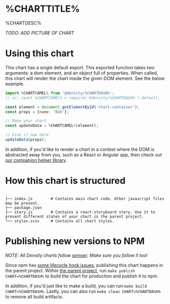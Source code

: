 # %CHARTTITLE%
%CHARTDESC%

*TODO: ADD PICTURE OF CHART*

# Using this chart
This chart has a single default export. This exported function takes two arguments: a dom element,
and an object full of properties. When called, this chart will render the chart inside the given DOM
element. See the below example.

```javascript
import %CHARTCAMEL% from '@density/%CHARTDASH%';
// or: const %CHARTCAMEL% = require('@density/%CHARTDASH%').default;

const element = document.getElementById('chart-container');
const props = {name: 'Bob'};

// Make your chart
const updateData = %CHARTCAMEL%(element);

// Give it new data
updateData(props);
```

In addition, if you'd like to render a chart in a context where the DOM is abstracted away from you,
such as a React or Angular app, then check out [our companion helper library](https://github.com/DensityCo/charts#hold-on-then-how-do-i-render-my-chart-in-my-react-app).

# How this chart is structured
```
.
├── index.js        # Contains main chart code. Other javascript files may be present.
├── package.json
├── story.js        # Contains a react-storyboard story. Use it to present different states of your chart in the parent project.
└── styles.scss     # Contains all chart styles.
```

# Publishing new versions to NPM

*NOTE: All Density charts follow [semver](http://semver.org/). Make sure you follow it too!*

Since npm has [some lifecycle hook issues](https://github.com/npm/npm/issues/3059), publishing this
chart happens in the parent project. Within [the parent project](https://github.com/DensityCo/charts),
run `make publish CHART=%CHARTDASH%` to build the chart for production and publish it to npm.

In addition, if you'd just like to make a build, you can run `make build CHART=%CHARTDASH%`. Lastly,
you can also run `make clean CHART=%CHARTDASH%` to remove all build artifacts.
